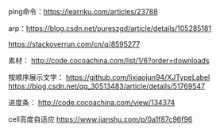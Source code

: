 ping命令：https://learnku.com/articles/23788

arp：https://blog.csdn.net/pureszgd/article/details/105285181

https://stackoverrun.com/cn/q/8595277

素材：
http://code.cocoachina.com/list/1/6?order=downloads

按顺序展示文字：
https://github.com/lixiaojun94/XJTypeLabel
https://blog.csdn.net/qq_30513483/article/details/51769547

进度条：
http://code.cocoachina.com/view/134374

cell高度自适应
https://www.jianshu.com/p/0a1f87c96f96
